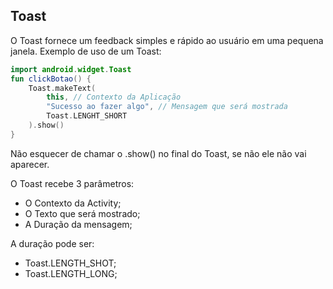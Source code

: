 ## Toast

O Toast fornece um feedback simples e rápido ao usuário em uma pequena janela. Exemplo de uso de
um Toast:
```kotlin
import android.widget.Toast
fun clickBotao() {
	Toast.makeText(
		this, // Contexto da Aplicação
		"Sucesso ao fazer algo", // Mensagem que será mostrada
		Toast.LENGHT_SHORT
	).show()
}
```

Não esquecer de chamar o .show() no final do Toast, se não ele não vai aparecer.

O Toast recebe 3 parâmetros:
- O Contexto da Activity;
- O Texto que será mostrado;
- A Duração da mensagem;

A duração pode ser:
- Toast.LENGTH_SHOT;
- Toast.LENGTH_LONG;
